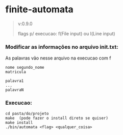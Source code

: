 # finite-automata
> v:0.9.0
> 
> flags p/ execucao: f(File input) ou l(Line input)

### Modificar as informações no arquivo init.txt:
As palavras vão nesse arquivo na execucao com f
```
nome segundo_nome
matricula

palavra1
...
palavraN
```

### Execucao:
```
cd pasta/do/projeto
make  (pode fazer o install direto se quiser)
make install
./bin/automata <flag> <qualquer_coisa>
```
